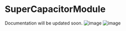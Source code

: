 # SuperCapacitorModule
Documentation will be updated soon.
![image](https://user-images.githubusercontent.com/128961461/231567681-e619fb4f-e5d9-4b25-bfa1-501aeec791af.png)
![image](https://user-images.githubusercontent.com/128961461/231567726-f980a497-fe46-4f91-9584-fab34a4ab996.png)
